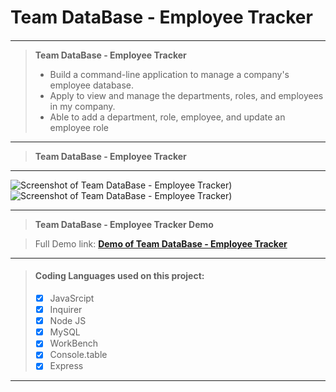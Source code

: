 # 
# 
# **Team DataBase - Employee Tracker**
#### 

***

> **Team DataBase - Employee Tracker** 
> - Build a command-line application to manage a company's employee database.
> - Apply to view and manage the departments, roles, and employees in my company.
> - Able to add a department, role, employee, and update an employee role

***
> **Team DataBase - Employee Tracker** 
***
![Screenshot of Team DataBase - Employee Tracker)](https://i.imgur.com/UN3n6lA.png)
![Screenshot of Team DataBase - Employee Tracker)](https://i.imgur.com/g7euDQO.png)

***
> **Team DataBase - Employee Tracker Demo**

> Full Demo link: [**Demo of Team DataBase - Employee Tracker**](https://streamable.com/9jqhk0)
***

> #### Coding Languages used on this project:
> - [x] JavaSrcipt
> - [x] Inquirer
> - [x] Node JS
> - [x] MySQL
> - [x] WorkBench
> - [x] Console.table
> - [x] Express



***
